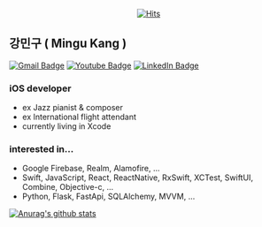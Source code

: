 <div align=center>    
  
[![Hits](https://hits.seeyoufarm.com/api/count/incr/badge.svg?url=https%3A%2F%2Fgithub.com%2Fminguking)](https://hits.seeyoufarm.com) 
   
</div>
  
## 강민구 ( Mingu Kang )
[![Gmail Badge](https://img.shields.io/badge/Gmail-D14836?style=for-the-badge&logo=gmail&logoColor=white)](mailto:minqu.kang@gmail.com)
[![Youtube Badge](https://img.shields.io/badge/YouTube-FF0000?style=for-the-badge&logo=youtube&logoColor=white)](https://www.youtube.com/channel/UCasWgK1-VLbfzGFuxwoztCA) 
[![LinkedIn Badge](https://img.shields.io/badge/LinkedIn-0077B5?style=for-the-badge&logo=linkedin&logoColor=white)](https://www.linkedin.com/in/mingu-king02061993/)

### iOS developer 

+ ex Jazz pianist & composer
+ ex International flight attendant
+ currently living in Xcode 

### interested in...
* Google Firebase, Realm, Alamofire, ...
* Swift, JavaScript, React, ReactNative, RxSwift, XCTest, SwiftUI, Combine, Objective-c, ...
* Python, Flask, FastApi, SQLAlchemy, MVVM, ...


[![Anurag's github stats](https://github-readme-stats.vercel.app/api?username=minguking)](https://github.com/anuraghazra/github-readme-stats)


<!--
**minguking/minguking** is a ✨ _special_ ✨ repository because its `README.md` (this file) appears on your GitHub profile.
 
Here are some ideas to get you started:

- 🔭 I’m currently working on ... iOS app Development
- 🌱 I’m currently learning ...  
- 👯 I’m looking to collaborate on ...
- 🤔 I’m looking for help with ...
- 💬 Ask me about ...
- 📫 How to reach me: ...
- 😄 Pronouns: ...
- ⚡ Fun fact: ...
-->

